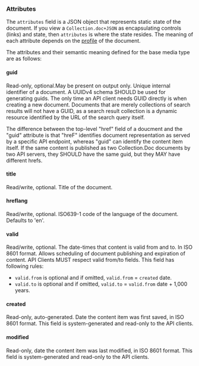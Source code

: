 ### Attributes

The `attributes` field is a JSON object that represents static state of the document. If you view a `Collection.doc+JSON` as encapsulating controls (links) and state, then `attributes` is where the state resides. The meaning of each attribute depends on the [profile](http://www.ietf.org/rfc/rfc6906.txt) of the document.

The attributes and their semantic meaning defined for the base media type are as follows:

#### guid 

Read-only, optional.May be present on output only. Unique internal identifier of a document. A UUIDv4 schema SHOULD be used for generating guids. The only time an API client needs GUID directly is when creating a new document. Documents that are merely collections of search results will not have a GUID, as a search result collection is a dynamic resource identified by the URL of the search query itself.

The difference between the top-level "href" field of a doucment and the "guid" attribute is that "hreF" identifies document representation as served by a specific API endpoint, whereas "guid" can identify the content item itself. If the same content is published as two Collection.Doc documents by two API servers, they SHOULD have the same guid, but they MAY have different hrefs.

#### title

Read/write, optional. Title of the document.

#### hreflang 

Read/write, optional. ISO639-1 code of the language of the document. Defaults to 'en'.

#### valid 

Read/write, optional. The date-times that content is valid from and to. In ISO 8601 format. Allows scheduling of document publishing and expiration of content. API Clients MUST respect valid from/to fields. This field has following rules:
  - `valid.from` is optional and if omitted, `valid.from` = `created` date.
  - `valid.to` is optional and if omitted, `valid.to` = `valid.from` date + 1,000 years.

#### created 

Read-only, auto-generated. Date the content item was first saved, in ISO 8601 format. This field is system-generated and read-only to the API clients.

#### modified 

Read-only, date the content item was last modified, in ISO 8601 format. This field is system-generated and read-only to the API clients.
